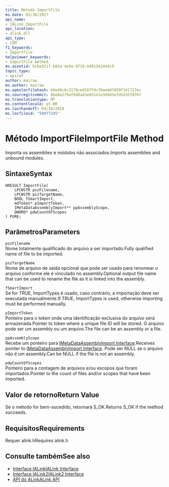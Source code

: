 ```yaml
---
title: Método ImportFile
ms.date: 03/30/2017
api_name:
- IALink.ImportFile
api_location:
- alink.dll
api_type:
- COM
f1_keywords:
- ImportFile
helpviewer_keywords:
- ImportFile method
ms.assetid: bcbe321f-b83a-4e9a-9f10-8d913e244dc9
topic_type:
- apiref
author: mairaw
ms.author: mairaw
ms.openlocfilehash: 69e48c6c3179ced167fdc39ae4df859f161727ec
ms.sourcegitcommit: 0be8a279af6d8a43e03141e349d3efd5d35f8767
ms.translationtype: MT
ms.contentlocale: pt-BR
ms.lasthandoff: 04/18/2019
ms.locfileid: "59077245"
---
```

# <a name="importfile-method"></a><span data-ttu-id="a0453-102">Método ImportFile</span><span class="sxs-lookup"><span data-stu-id="a0453-102">ImportFile Method</span></span>
<span data-ttu-id="a0453-103">Importa os assemblies e módulos não associados.</span><span class="sxs-lookup"><span data-stu-id="a0453-103">Imports assemblies and unbound modules.</span></span>  
  
## <a name="syntax"></a><span data-ttu-id="a0453-104">Sintaxe</span><span class="sxs-lookup"><span data-stu-id="a0453-104">Syntax</span></span>  
  
```  
HRESULT ImportFile(  
    LPCWSTR pszFilename,  
    LPCWSTR pszTargetName,  
    BOOL fSmartImport,  
    mdToken* pImportToken,  
    IMetaDataAssemblyImport** ppAssemblyScope,  
    DWORD* pdwCountOfScopes  
) PURE;  
```  
  
## <a name="parameters"></a><span data-ttu-id="a0453-105">Parâmetros</span><span class="sxs-lookup"><span data-stu-id="a0453-105">Parameters</span></span>  
 `pszFilename`  
 <span data-ttu-id="a0453-106">Nome totalmente qualificado do arquivo a ser importado.</span><span class="sxs-lookup"><span data-stu-id="a0453-106">Fully qualified name of file to be imported.</span></span>  
  
 `pszTargetName`  
 <span data-ttu-id="a0453-107">Nome de arquivo de saída opcional que pode ser usado para renomear o arquivo conforme ele é vinculado no assembly.</span><span class="sxs-lookup"><span data-stu-id="a0453-107">Optional output file name that can be used to rename the file as it is linked into the assembly.</span></span>  
  
 `fSmartImport`  
 <span data-ttu-id="a0453-108">Se for TRUE, ImportTypes é usado, caso contrário, a importação deve ser executada manualmente.</span><span class="sxs-lookup"><span data-stu-id="a0453-108">If TRUE, ImportTypes is used, otherwise importing must be performed manually.</span></span>  
  
 `pImportToken`  
 <span data-ttu-id="a0453-109">Ponteiro para o token onde uma identificação exclusiva do arquivo será armazenada.</span><span class="sxs-lookup"><span data-stu-id="a0453-109">Pointer to token where a unique file ID will be stored.</span></span> <span data-ttu-id="a0453-110">O arquivo pode ser um assembly ou um arquivo.</span><span class="sxs-lookup"><span data-stu-id="a0453-110">The file can be an assembly or a file.</span></span>  
  
 `ppAssemblyScope`  
 <span data-ttu-id="a0453-111">Recebe um ponteiro para [IMetaDataAssemblyImport Interface](../../../../docs/framework/unmanaged-api/metadata/imetadataassemblyimport-interface.md).</span><span class="sxs-lookup"><span data-stu-id="a0453-111">Receives pointer to [IMetaDataAssemblyImport Interface](../../../../docs/framework/unmanaged-api/metadata/imetadataassemblyimport-interface.md).</span></span> <span data-ttu-id="a0453-112">Pode ser NULL se o arquivo não é um assembly.</span><span class="sxs-lookup"><span data-stu-id="a0453-112">Can be NULL if the file is not an assembly.</span></span>  
  
 `pdwCountOfScopes`  
 <span data-ttu-id="a0453-113">Ponteiro para a contagem de arquivos e/ou escopos que foram importados.</span><span class="sxs-lookup"><span data-stu-id="a0453-113">Pointer to the count of files and/or scopes that have been imported.</span></span>  
  
## <a name="return-value"></a><span data-ttu-id="a0453-114">Valor de retorno</span><span class="sxs-lookup"><span data-stu-id="a0453-114">Return Value</span></span>  
 <span data-ttu-id="a0453-115">Se o método for bem-sucedido, retornará S_OK.</span><span class="sxs-lookup"><span data-stu-id="a0453-115">Returns S_OK if the method succeeds.</span></span>  
  
## <a name="requirements"></a><span data-ttu-id="a0453-116">Requisitos</span><span class="sxs-lookup"><span data-stu-id="a0453-116">Requirements</span></span>  
 <span data-ttu-id="a0453-117">Requer alink.h</span><span class="sxs-lookup"><span data-stu-id="a0453-117">Requires alink.h</span></span>  
  
## <a name="see-also"></a><span data-ttu-id="a0453-118">Consulte também</span><span class="sxs-lookup"><span data-stu-id="a0453-118">See also</span></span>

- [<span data-ttu-id="a0453-119">Interface IALink</span><span class="sxs-lookup"><span data-stu-id="a0453-119">IALink Interface</span></span>](../../../../docs/framework/unmanaged-api/alink/ialink-interface.md)
- [<span data-ttu-id="a0453-120">Interface IALink2</span><span class="sxs-lookup"><span data-stu-id="a0453-120">IALink2 Interface</span></span>](../../../../docs/framework/unmanaged-api/alink/ialink2-interface.md)
- [<span data-ttu-id="a0453-121">API do ALink</span><span class="sxs-lookup"><span data-stu-id="a0453-121">ALink API</span></span>](../../../../docs/framework/unmanaged-api/alink/index.md)

